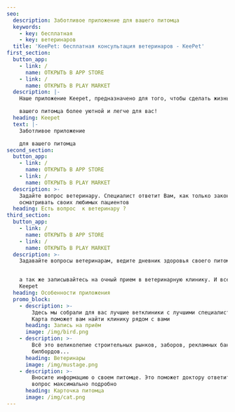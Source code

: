 ```yaml
---
seo:
  description: Заботливое приложение для вашего питомца
  keywords:
    - key: бесплатная
    - key: ветеринаров
  title: 'KeePet: бесплатная консультация ветеринаров - KeePet'
first_section:
  button_app:
    - link: /
      name: ОТКРЫТЬ В APP STORE
    - link: /
      name: ОТКРЫТЬ В PLAY MARKET
  description: |-
    Наше приложение Keepet, предназначено для того, чтобы сделать жизнь/

    вашего питомца более уютной и легче для вас!
  heading: Keepet
  text: |-
    Заботливое приложение

    для вашего питомца
second_section:
  button_app:
    - link: /
      name: ОТКРЫТЬ В APP STORE
    - link: /
      name: ОТКРЫТЬ В PLAY MARKET
  description: >-
    Задайте вопрос ветеринару. Специалист ответит Вам, как только закончит
    осматривать своих любимых пациентов
  heading: Есть вопрос  к ветеринару ?
third_section:
  button_app:
    - link: /
      name: ОТКРЫТЬ В APP STORE
    - link: /
      name: ОТКРЫТЬ В PLAY MARKET
  description: >-
    Задавайте вопросы ветеринарам, ведите дневник здоровья своего питомца,


    а так же записывайтесь на очный прием в ветеринарную клинику. И все это
    Keepet
  heading: Особенности приложения
  promo_block:
    - description: >-
        Здесь мы собрали для вас лучшие ветклиники с лучшими специалистами.
        Карта поможет вам найти клинику рядом с вами
      heading: Запись на приём
      image: /img/bird.png
    - description: >-
        Всё это великолепие строительных рынков, заборов, рекламных баннеров и
        билбордов...
      heading: Ветеринары
      image: /img/mustage.png
    - description: >-
        Вносите информацию о своем питомце. Это поможет доктору ответить на
        вопрос максимально подробно
      heading: Карточка питомца
      image: /img/cat.png
---
```


